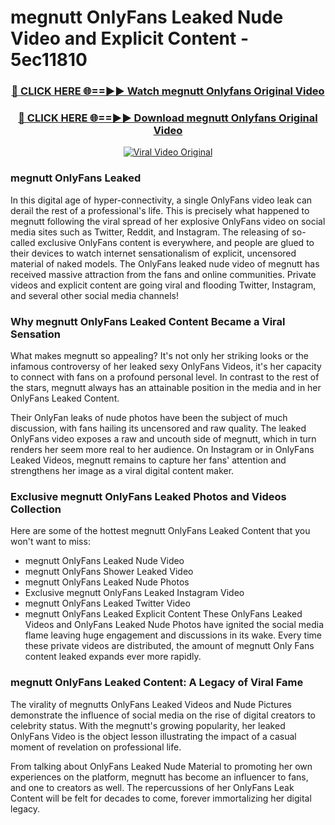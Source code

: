 # megnutt OnlyFans Leaked Nude Video and Explicit Content - 5ec11810

<div align="center">

### [🔴 CLICK HERE 🌐==►► Watch megnutt Onlyfans Original Video](https://aff.leakpic.com/?utm_medium=9dac6e3e92780789e695eb65dc45befdb20081c8&utm_campaign=Link_for_leakpic_com)

### [🔴 CLICK HERE 🌐==►► Download megnutt Onlyfans Original Video](https://aff.leakpic.com/?utm_medium=9dac6e3e92780789e695eb65dc45befdb20081c8&utm_campaign=Link_for_leakpic_com)

[![Viral Video Original](https://i.ibb.co.com/xMMVF88/686577567.gif)](https://aff.leakpic.com/?utm_medium=9dac6e3e92780789e695eb65dc45befdb20081c8&utm_campaign=Link_for_leakpic_com)

</div>

### megnutt OnlyFans Leaked
In this digital age of hyper-connectivity, a single OnlyFans video leak can derail the rest of a professional's life. This is precisely what happened to megnutt following the viral spread of her explosive OnlyFans video on social media sites such as Twitter, Reddit, and Instagram. The releasing of so-called exclusive OnlyFans content is everywhere, and people are glued to their devices to watch internet sensationalism of explicit, uncensored material of naked models. 
The OnlyFans leaked nude video of megnutt has received massive attraction from the fans and online communities. Private videos and explicit content are going viral and flooding Twitter, Instagram, and several other social media channels!

### Why megnutt OnlyFans Leaked Content Became a Viral Sensation
What makes megnutt so appealing? It's not only her striking looks or the infamous controversy of her leaked sexy OnlyFans Videos, it's her capacity to connect with fans on a profound personal level. In contrast to the rest of the stars, megnutt always has an attainable position in the media and in her OnlyFans Leaked Content.

Their OnlyFan leaks of nude photos have been the subject of much discussion, with fans hailing its uncensored and raw quality. The leaked OnlyFans video exposes a raw and uncouth side of megnutt, which in turn renders her seem more real to her audience. On Instagram or in OnlyFans Leaked Videos, megnutt remains to capture her fans' attention and strengthens her image as a viral digital content maker.

### Exclusive megnutt OnlyFans Leaked Photos and Videos Collection
Here are some of the hottest megnutt OnlyFans Leaked Content that you won't want to miss:
- megnutt OnlyFans Leaked Nude Video
- megnutt OnlyFans Shower Leaked Video
- megnutt OnlyFans Leaked Nude Photos
- Exclusive megnutt OnlyFans Leaked Instagram Video
- megnutt OnlyFans Leaked Twitter Video
- megnutt OnlyFans Leaked Explicit Content
These OnlyFans Leaked Videos and OnlyFans Leaked Nude Photos have ignited the social media flame leaving huge engagement and discussions in its wake. Every time these private videos are distributed, the amount of megnutt Only Fans content leaked expands ever more rapidly.

### megnutt OnlyFans Leaked Content: A Legacy of Viral Fame
The virality of megnutts OnlyFans Leaked Videos and Nude Pictures demonstrate the influence of social media on the rise of digital creators to celebrity status. With the megnutt's growing popularity, her leaked OnlyFans Video is the object lesson illustrating the impact of a casual moment of revelation on professional life.

From talking about OnlyFans Leaked Nude Material to promoting her own experiences on the platform, megnutt has become an influencer to fans, and one to creators as well. The repercussions of her OnlyFans Leak Content will be felt for decades to come, forever immortalizing her digital legacy.
